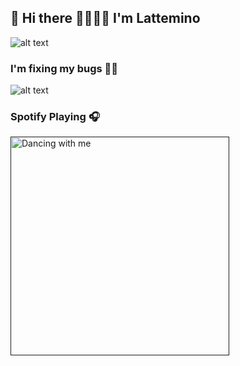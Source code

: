 ## 🙌 Hi there 🤗🤗🤗🤗 I'm Lattemino 

![alt text](https://media.giphy.com/media/djRJNZqj508sE/giphy.gif)  

### I'm fixing my bugs 🥴🥴
![alt text](https://media.giphy.com/media/ncUXinfptfWUY6U9xg/giphy.gif) 

### Spotify Playing 🎧
[<img src="https://now-playing-codestackr.vercel.app/api/spotify-playing" alt="Dancing with me" width="350" />]()
